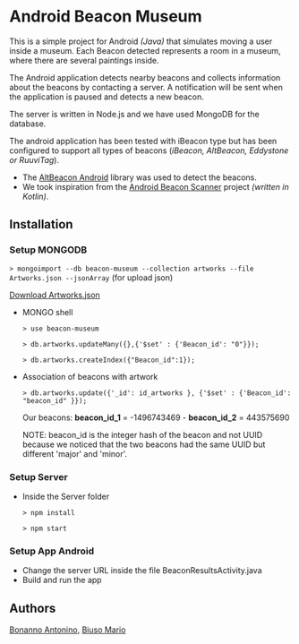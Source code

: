 # Android Beacon Museum
This is a simple project for Android *(Java)* that simulates moving a user inside a museum.
Each Beacon detected represents a room in a museum, where there are several paintings inside.

The Android application detects nearby beacons and collects information about the beacons by contacting a server.
A notification will be sent when the application is paused and detects a new beacon.

The server is written in Node.js and we have used MongoDB for the database.

The android application has been tested with iBeacon type but has been configured to support all types of beacons (*iBeacon, AltBeacon, Eddystone or RuuviTag*).

* The [AltBeacon Android](https://altbeacon.github.io/android-beacon-library/index.html) library was used to detect the beacons.
* We took inspiration from the [Android Beacon Scanner](https://github.com/Bridouille/android-beacon-scanner) project *(written in Kotlin)*.


## Installation 

### Setup MONGODB

`> mongoimport --db beacon-museum --collection artworks --file Artworks.json --jsonArray` (for upload json)

[Download Artworks.json](https://github.com/MuseumofModernArt/collection/blob/master/Artworks.json) 

*  MONGO shell

	`> use beacon-museum `

	`> db.artworks.updateMany({},{'$set' : {'Beacon_id': "0"}});`

	`> db.artworks.createIndex({"Beacon_id":1});`

*  Association of beacons with artwork

	`> db.artworks.update({'_id': id_artworks }, {'$set' : {'Beacon_id': "beacon_id" }});`

	Our beacons: **beacon_id_1** = -1496743469 - **beacon_id_2** = 443575690

	NOTE: beacon_id is the integer hash of the beacon and not UUID because we noticed that the two beacons had the same UUID but different 'major' and 'minor'.

### Setup Server

 * Inside the Server folder

	`> npm install`

	`> npm start`

### Setup App Android

* Change the server URL inside the file BeaconResultsActivity.java
* Build and run the app

## Authors

[Bonanno Antonino](https://github.com/AntoninoBonanno), [Biuso Mario](https://github.com/Mariobiuso)
